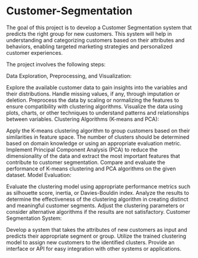 # Customer-Segmentation
The goal of this project is to develop a Customer Segmentation system that predicts the right group for new customers. This system will help in understanding and categorizing customers based on their attributes and behaviors, enabling targeted marketing strategies and personalized customer experiences.

The project involves the following steps:

Data Exploration, Preprocessing, and Visualization:

Explore the available customer data to gain insights into the variables and their distributions.
Handle missing values, if any, through imputation or deletion.
Preprocess the data by scaling or normalizing the features to ensure compatibility with clustering algorithms.
Visualize the data using plots, charts, or other techniques to understand patterns and relationships between variables.
Clustering Algorithms (K-means and PCA):

Apply the K-means clustering algorithm to group customers based on their similarities in feature space. The number of clusters should be determined based on domain knowledge or using an appropriate evaluation metric.
Implement Principal Component Analysis (PCA) to reduce the dimensionality of the data and extract the most important features that contribute to customer segmentation.
Compare and evaluate the performance of K-means clustering and PCA algorithms on the given dataset.
Model Evaluation:

Evaluate the clustering model using appropriate performance metrics such as silhouette score, inertia, or Davies-Bouldin index.
Analyze the results to determine the effectiveness of the clustering algorithm in creating distinct and meaningful customer segments.
Adjust the clustering parameters or consider alternative algorithms if the results are not satisfactory.
Customer Segmentation System:

Develop a system that takes the attributes of new customers as input and predicts their appropriate segment or group.
Utilize the trained clustering model to assign new customers to the identified clusters.
Provide an interface or API for easy integration with other systems or applications.
